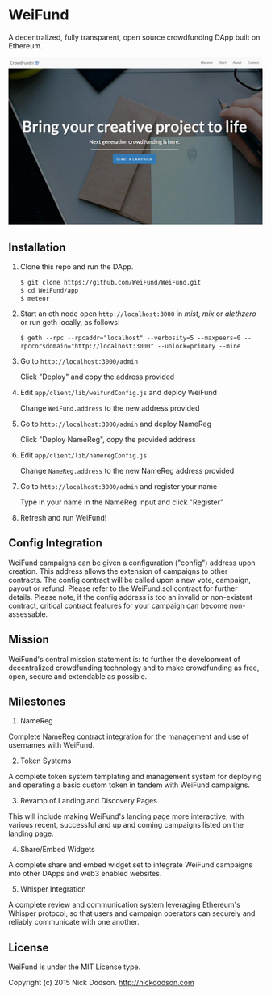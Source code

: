 # WeiFund

A decentralized, fully transparent, open source crowdfunding DApp built on Ethereum.

<img src="app/public/images/screen0.jpg" />

## <a name="installation"></a> Installation

1. Clone this repo and run the DApp.
   
    ```
    $ git clone https://github.com/WeiFund/WeiFund.git
    $ cd WeiFund/app
    $ meteor
    ```
    
2. Start an eth node open `http://localhost:3000` in *mist*, *mix* or *alethzero* or run geth locally, as follows:

    ```
    $ geth --rpc --rpcaddr="localhost" --verbosity=5 --maxpeers=0 --rpccorsdomain="http://localhost:3000" --unlock=primary --mine
    ```

3. Go to `http://localhost:3000/admin`

    Click "Deploy" and copy the address provided

4. Edit `app/client/lib/weifundConfig.js` and deploy WeiFund

    Change `WeiFund.address` to the new address provided
    
5. Go to `http://localhost:3000/admin` and deploy NameReg

    Click "Deploy NameReg", copy the provided address
    
6. Edit `app/client/lib/nameregConfig.js`

    Change `NameReg.address` to the new NameReg address provided

7. Go to `http://localhost:3000/admin` and register your name

    Type in your name in the NameReg input and click "Register"

8. Refresh and run WeiFund!


## <a name="config"></a> Config Integration

WeiFund campaigns can be given a configuration ("config") address upon creation. This address allows the extension of campaigns to other contracts. The config contract will be called upon a new vote, campaign, payout or refund. Please refer to the WeiFund.sol contract for further details. Please note, if the config address is too an invalid or non-existent contract, critical contract features for your campaign can become non-assessable.


## <a name="mission"></a> Mission

WeiFund's central mission statement is: to further the development of decentralized crowdfunding technology and to make crowdfunding as free, open, secure and extendable as possible.


## <a name="milestones"></a> Milestones

1. NameReg

Complete NameReg contract integration for the management and use of usernames with WeiFund.

2. Token Systems

A complete token system templating and management system for deploying and operating a basic custom token in tandem with WeiFund campaigns.

3. Revamp of Landing and Discovery Pages

This will include making WeiFund's landing page more interactive, with various recent, successful and up and coming campaigns listed on the landing page.

4. Share/Embed Widgets

A complete share and embed widget set to integrate WeiFund campaigns into other DApps and web3 enabled websites.

5. Whisper Integration

A complete review and communication system leveraging Ethereum's Whisper protocol, so that users and campaign operators can securely and reliably communicate with one another.


## <a name="license"></a> License

WeiFund is under the MIT License type.

Copyright (c) 2015 Nick Dodson. <http://nickdodson.com>